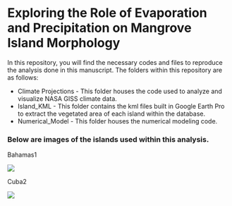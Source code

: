 # Exploring the Role of Evaporation and Precipitation on Mangrove Island Morphology

In this repository, you will find the necessary codes and files to reproduce the analysis done in this manuscript. The folders within this repository are as follows:

* Climate Projections - This folder houses the code used to analyze and visualize NASA GISS climate data.
* Island_KML - This folder contains the kml files built in Google Earth Pro to extract the vegetated area of each island within the database.
* Numerical_Model - This folder houses the numerical modeling code.


### Below are images of the islands used within this analysis. 

Bahamas1

![](https://i.imgur.com/88oBQGm.jpg)

Cuba2

![](https://i.imgur.com/ossI1Zd.jpg)

